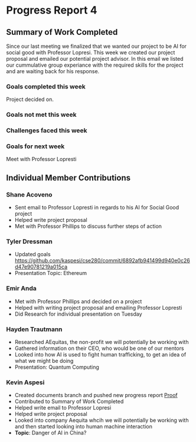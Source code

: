 # Progress Report 4
## Summary of Work Completed
Since our last meeting we finalized that we wanted our project to be AI for social good with Professor Lopresi.  This week we created our project proposal and emailed our potential project advisor.  In this email we listed our cummulative group experiance with the required skills for the project and are waiting back for his response. 

### Goals completed this week
Project decided on.

### Goals not met this week 

### Challenges faced this week

### Goals for next week
Meet with Professor Lopresti

## Individual Member Contributions

### Shane Acoveno
- Sent email to Professor Lopresti in regards to his AI for Social Good project
- Helped write project proposal
- Met with Professor Phillips to discuss further steps of action

### Tyler Dressman
- Updated goals
https://github.com/kaspesi/cse280/commit/6892afb941499d940e0c26d47e90781219a015ca
- Presentation Topic: Ethereum


### Emir Anda
- Met with Professor Phillips and decided on a project
- Helped with writing project proposal and emailing Professor Lopresti
- Did Research for individual presentation on Tuesday

### Hayden Trautmann
- Researched AEquitas, the non-profit we will potentially be working with
- Gathered information on their CEO, who would be one of our mentors
- Looked into how AI is used to fight human trafficking, to get an idea of what we might be doing
- Presentation: Quantum Computing


### Kevin Aspesi
- Created documents branch and pushed new progress report [Proof](https://github.com/kaspesi/cse280/commit/344d0b0983c7531540e28ff81a5f9137d2cf8a6e)
- Contributed to Summary of Work Completed
- Helped write email to Professor Lopresi
- Helped write project proposal
- Looked into company Aequita whcih we will potentially be working with and then started looking into human machine interaction
- **Topic**:  Danger of AI in China?
  
